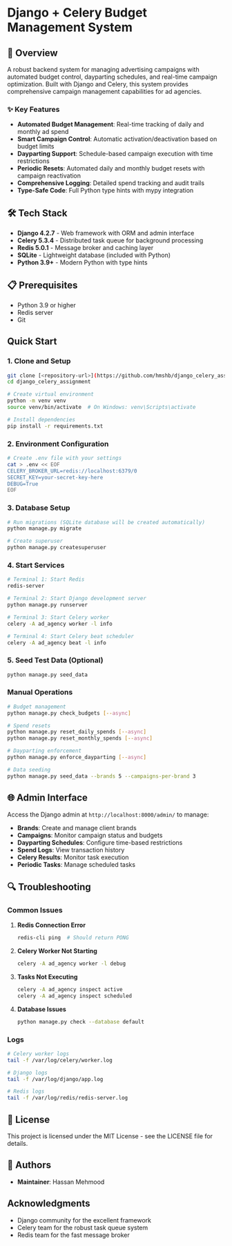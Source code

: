 # Django + Celery Budget Management System

## 🎯 Overview
A robust backend system for managing advertising campaigns with automated budget control, dayparting schedules, and real-time campaign optimization. Built with Django and Celery, this system provides comprehensive campaign management capabilities for ad agencies.

### ✨ Key Features
- **Automated Budget Management**: Real-time tracking of daily and monthly ad spend
- **Smart Campaign Control**: Automatic activation/deactivation based on budget limits
- **Dayparting Support**: Schedule-based campaign execution with time restrictions
- **Periodic Resets**: Automated daily and monthly budget resets with campaign reactivation
- **Comprehensive Logging**: Detailed spend tracking and audit trails
- **Type-Safe Code**: Full Python type hints with mypy integration

## 🛠 Tech Stack
- **Django 4.2.7** - Web framework with ORM and admin interface
- **Celery 5.3.4** - Distributed task queue for background processing
- **Redis 5.0.1** - Message broker and caching layer
- **SQLite** - Lightweight database (included with Python)
- **Python 3.9+** - Modern Python with type hints

## 📋 Prerequisites
- Python 3.9 or higher
- Redis server
- Git

##  Quick Start

### 1. Clone and Setup
```bash
git clone [<repository-url>](https://github.com/hmshb/django_celery_assignment)
cd django_celery_assignment

# Create virtual environment
python -m venv venv
source venv/bin/activate  # On Windows: venv\Scripts\activate

# Install dependencies
pip install -r requirements.txt
```

### 2. Environment Configuration
```bash
# Create .env file with your settings
cat > .env << EOF
CELERY_BROKER_URL=redis://localhost:6379/0
SECRET_KEY=your-secret-key-here
DEBUG=True
EOF
```

### 3. Database Setup
```bash
# Run migrations (SQLite database will be created automatically)
python manage.py migrate

# Create superuser
python manage.py createsuperuser
```

### 4. Start Services
```bash
# Terminal 1: Start Redis
redis-server

# Terminal 2: Start Django development server
python manage.py runserver

# Terminal 3: Start Celery worker
celery -A ad_agency worker -l info

# Terminal 4: Start Celery beat scheduler
celery -A ad_agency beat -l info
```

### 5. Seed Test Data (Optional)
```bash
python manage.py seed_data
```

### Manual Operations
```bash
# Budget management
python manage.py check_budgets [--async]

# Spend resets
python manage.py reset_daily_spends [--async]
python manage.py reset_monthly_spends [--async]

# Dayparting enforcement
python manage.py enforce_dayparting [--async]

# Data seeding
python manage.py seed_data --brands 5 --campaigns-per-brand 3
```
## 🌐 Admin Interface

Access the Django admin at `http://localhost:8000/admin/` to manage:
- **Brands**: Create and manage client brands
- **Campaigns**: Monitor campaign status and budgets
- **Dayparting Schedules**: Configure time-based restrictions
- **Spend Logs**: View transaction history
- **Celery Results**: Monitor task execution
- **Periodic Tasks**: Manage scheduled tasks

## 🔍 Troubleshooting

### Common Issues
1. **Redis Connection Error**
   ```bash
   redis-cli ping  # Should return PONG
   ```

2. **Celery Worker Not Starting**
   ```bash
   celery -A ad_agency worker -l debug
   ```

3. **Tasks Not Executing**
   ```bash
   celery -A ad_agency inspect active
   celery -A ad_agency inspect scheduled
   ```

4. **Database Issues**
   ```bash
   python manage.py check --database default
   ```

### Logs
```bash
# Celery worker logs
tail -f /var/log/celery/worker.log

# Django logs
tail -f /var/log/django/app.log

# Redis logs
tail -f /var/log/redis/redis-server.log
```

## 📄 License

This project is licensed under the MIT License - see the LICENSE file for details.

## 👥 Authors
- **Maintainer**: Hassan Mehmood

##  Acknowledgments

- Django community for the excellent framework
- Celery team for the robust task queue system
- Redis team for the fast message broker

